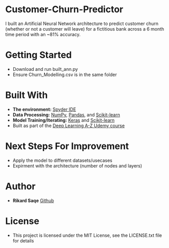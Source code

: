 # Customer-Churn-Predictor

I built an Artificial Neural Network architecture to predict customer churn (whether or not a customer will leave) for 
a fictitious bank across a 6 month time period with an ~81% accuracy.

# Getting Started

- Download and run built_ann.py 
- Ensure Churn_Modelling.csv is in the same folder

# Built With

- **The environment:** [Spyder IDE](https://www.spyder-ide.org/)
- **Data Processing:** [NumPy](https://numpy.org/), [Pandas](https://pandas.pydata.org/), and [Scikit-learn](https://scikit-learn.org/stable/index.html) 
- **Model Training/Iterating:** [Keras](https://keras.io/) and [Scikit-learn](https://scikit-learn.org/stable/index.html)
- Built as part of the [Deep Learning A-Z Udemy course](https://www.udemy.com/course/deeplearning/)


# Next Steps For Improvement
- Apply the model to different datasets/usecases 
- Expirment with the architecture (number of nodes and layers)

# Author
- **Rikard Saqe** [Github](https://github.com/rikardsaqe/)

# License
- This project is licensed under the MIT License, see the LICENSE.txt file for details

